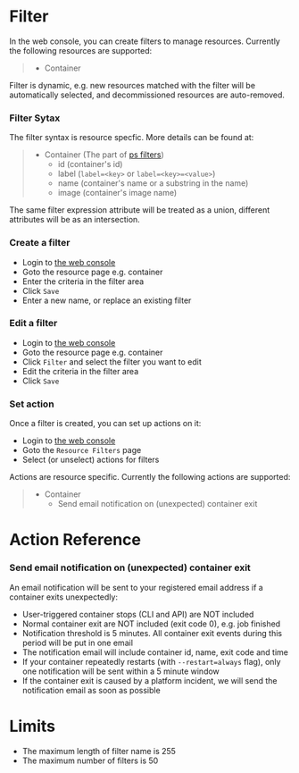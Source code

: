 # Filter

In the web console, you can create filters to manage resources. Currently the following resources are supported:

> - Container

Filter is dynamic, e.g. new resources matched with the filter will be automatically selected, and decommissioned resources are auto-removed.

### Filter Sytax
The filter syntax is resource specfic. More details can be found at:

> - Container (The part of [ps filters](https://docs.hyper.sh/Reference/CLI/ps.html))
> 	- id (container's id)
> 	- label (`label=<key>` or `label=<key>=<value>`)
> 	- name (container's name or a substring in the name)
> 	- image (container's image name)

The same filter expression attribute will be treated as a union, different attributes will be as an intersection.

### Create a filter
- Login to [the web console](https://console.hyper.sh)
- Goto the resource page e.g. container
- Enter the criteria in the filter area
- Click `Save`
- Enter a new name, or replace an existing filter

### Edit a filter
- Login to [the web console](https://console.hyper.sh)
- Goto the resource page e.g. container
- Click `Filter` and select the filter you want to edit
- Edit the criteria in the filter area
- Click `Save`

### Set action
Once a filter is created, you can set up actions on it:

- Login to [the web console](https://console.hyper.sh)
- Goto the `Resource Filters` page
- Select (or unselect) actions for filters
 
Actions are resource specific. Currently the following actions are supported:

> - Container
> 	- Send email notification on (unexpected) container exit

# Action Reference

### Send email notification on (unexpected) container exit
An email notification will be sent to your registered email address if a container exits unexpectedly:

- User-triggered container stops (CLI and API) are NOT included
- Normal container exit are NOT included (exit code 0), e.g. job finished
- Notification threshold is 5 minutes. All container exit events during this period will be put in one email
- The notification email will include container id, name, exit code and time
- If your container repeatedly restarts (with `--restart=always` flag), only one notification will be sent within a 5 minute window
- If the container exit is caused by a platform incident, we will send the notification email as soon as possible

# Limits

- The maximum length of filter name is 255
- The maximum number of filters is 50
